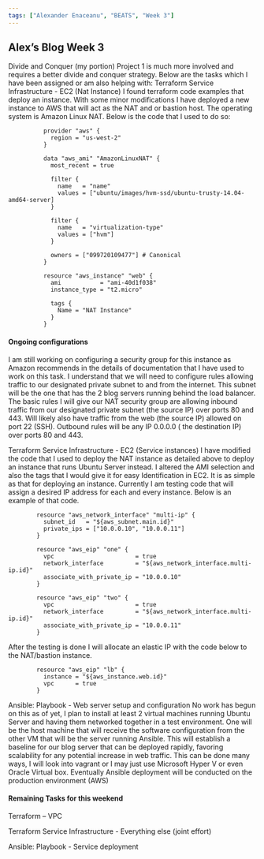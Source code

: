 ```yaml
---
tags: ["Alexander Enaceanu", "BEATS", "Week 3"]
---
```

## Alex’s Blog Week 3
Divide and Conquer (my portion)
Project 1 is much more involved and requires a better divide and conquer strategy. Below are the tasks which I have been assigned or am also helping with:
Terraform Service Infrastructure - EC2 (Nat Instance)
I found terraform code examples that deploy an instance. With some minor modifications I have deployed a new instance to AWS that will act as the NAT and or bastion host. The operating system is Amazon Linux NAT. Below is the code that I used to do so:

              provider "aws" {
                region = "us-west-2"
              }

              data "aws_ami" "AmazonLinuxNAT" {
                most_recent = true

                filter {
                  name   = "name"
                  values = ["ubuntu/images/hvm-ssd/ubuntu-trusty-14.04-amd64-server]
                }

                filter {
                  name   = "virtualization-type"
                  values = ["hvm"]
                }

                owners = ["099720109477"] # Canonical
              }

              resource "aws_instance" "web" {
                ami           = "ami-40d1f038"
                instance_type = "t2.micro"

                tags {
                  Name = "NAT Instance"
                }
              }

#### Ongoing configurations
I am still working on configuring a security group for this instance as Amazon recommends in the details of documentation that I have used to work on this task. I understand that we will need to configure rules allowing traffic to our designated private subnet to and from the internet. This subnet will be the one that has the 2 blog servers running behind the load balancer.
The basic rules I will give our NAT security group are allowing inbound traffic from our designated private subnet (the source IP) over ports 80 and 443. Will likely also have traffic from the web (the source IP) allowed on port 22 (SSH). Outbound rules will be any IP 0.0.0.0 ( the destination IP) over ports 80 and 443.

Terraform Service Infrastructure - EC2 (Service instances)
I have modified the code that I used to deploy the NAT instance as detailed above to deploy an instance that runs Ubuntu Server instead. I altered the AMI selection and also the tags that I would give it for easy Identification in EC2. It is as simple as that for deploying an instance. Currently I am testing code that will assign a desired IP address for each and every instance. Below is an example of that code.

            resource "aws_network_interface" "multi-ip" {
              subnet_id   = "${aws_subnet.main.id}"
              private_ips = ["10.0.0.10", "10.0.0.11"]
            }

            resource "aws_eip" "one" {
              vpc                       = true
              network_interface         = "${aws_network_interface.multi-ip.id}"
              associate_with_private_ip = "10.0.0.10"
            }

            resource "aws_eip" "two" {
              vpc                       = true
              network_interface         = "${aws_network_interface.multi-ip.id}"
              associate_with_private_ip = "10.0.0.11"
            }
After the testing is done I will allocate an elastic IP with the code below to the NAT/bastion instance.

            resource "aws_eip" "lb" {
              instance = "${aws_instance.web.id}"
              vpc      = true
            }


Ansible: Playbook - Web server setup and configuration
No work has begun on this as of yet, I plan to install at least 2 virtual machines running Ubuntu Server and having them networked together in a test environment. One will be the host machine that will receive the software configuration from the other VM that will be the server running Ansible. This will establish a baseline for our blog server that can be deployed rapidly, favoring scalability for any potential increase in web traffic. This can be done many ways, I will look into vagrant or I may just use Microsoft Hyper V or even Oracle Virtual box. Eventually Ansible deployment will be conducted on the production environment (AWS)
#### Remaining Tasks for this weekend 
Terraform – VPC

Terraform Service Infrastructure - Everything else (joint effort)

Ansible: Playbook - Service deployment
